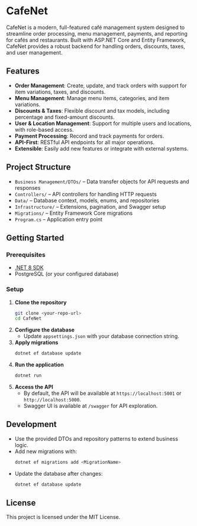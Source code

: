 # CafeNet

CafeNet is a modern, full-featured café management system designed to streamline order processing, menu management, payments, and reporting for cafés and restaurants. Built with ASP.NET Core and Entity Framework, CafeNet provides a robust backend for handling orders, discounts, taxes, and user management.

## Features

- **Order Management**: Create, update, and track orders with support for item variations, taxes, and discounts.
- **Menu Management**: Manage menu items, categories, and item variations.
- **Discounts & Taxes**: Flexible discount and tax models, including percentage and fixed-amount discounts.
- **User & Location Management**: Support for multiple users and locations, with role-based access.
- **Payment Processing**: Record and track payments for orders.
- **API-First**: RESTful API endpoints for all major operations.
- **Extensible**: Easily add new features or integrate with external systems.

## Project Structure

- `Business Management/DTOs/` – Data transfer objects for API requests and responses
- `Controllers/` – API controllers for handling HTTP requests
- `Data/` – Database context, models, enums, and repositories
- `Infrastructure/` – Extensions, pagination, and Swagger setup
- `Migrations/` – Entity Framework Core migrations
- `Program.cs` – Application entry point

## Getting Started

### Prerequisites
- [.NET 8 SDK](https://dotnet.microsoft.com/en-us/download/dotnet/8.0)
- PostgreSQL (or your configured database)

### Setup
1. **Clone the repository**
   ```sh
   git clone <your-repo-url>
   cd CafeNet
   ```
2. **Configure the database**
   - Update `appsettings.json` with your database connection string.
3. **Apply migrations**
   ```sh
   dotnet ef database update
   ```
4. **Run the application**
   ```sh
   dotnet run
   ```
5. **Access the API**
   - By default, the API will be available at `https://localhost:5001` or `http://localhost:5000`.
   - Swagger UI is available at `/swagger` for API exploration.

## Development
- Use the provided DTOs and repository patterns to extend business logic.
- Add new migrations with:
  ```sh
  dotnet ef migrations add <MigrationName>
  ```
- Update the database after changes:
  ```sh
  dotnet ef database update
  ```

## License
This project is licensed under the MIT License.
